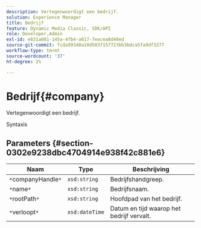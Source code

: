```yaml
---
description: Vertegenwoordigt een bedrijf.
solution: Experience Manager
title: Bedrijf
feature: Dynamic Media Classic, SDK/API
role: Developer,Admin
exl-id: e831a081-145a-4fb4-a617-7eecea8d40ed
source-git-commit: fcda99340a18d5037157723bb3bdca5fa9df3277
workflow-type: tm+mt
source-wordcount: '37'
ht-degree: 2%

---
```


# Bedrijf{#company}

Vertegenwoordigt een bedrijf.

Syntaxis

## Parameters {#section-0302e9238dbc4704914e938f42c881e6}

| Naam | Type | Beschrijving |
|---|---|---|
| `*`companyHandle`*` | `xsd:string` | Bedrijfshandgreep. |
| `*`name`*` | `xsd:string` | Bedrijfsnaam. |
| `*`rootPath`*` | `xsd:string` | Hoofdpad van het bedrijf. |
| `*`verloopt`*` | `xsd:dateTime` | Datum en tijd waarop het bedrijf vervalt. |
